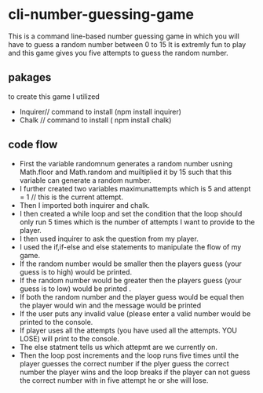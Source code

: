 # cli-number-guessing-game
This is a command line-based number guessing game in which you will have to guess a random number between 0 to 15
It is extremly fun to play and this game gives you five attempts to guess the random number.

## pakages 
to create this game I utilized
- Inquirer// command to install (npm install inquirer)
- Chalk  // command to install ( npm install chalk)

## code flow 

- First the variable randomnum generates a random number usning Math.floor and Math.random and muiltiplied it by 15 such that this variable can generate a random number.
- I further created two variables maximunattempts which is 5 and attenpt = 1 // this is the current attempt.
- Then I imported both inquirer and chalk.
- I then created a while loop and set the condition that the loop should only run 5 times which is the number of attempts I 
  want to provide to the player.
- I then used inquirer to ask the question from my player.
- I used the if,if-else and else statements to manipulate the flow of my game.
- If the random number would be smaller then the players guess (your guess is to high) would be printed.
- If the random number would be greater then the players guess (your guess is to low) would be printed .
- If both the random number and the player guess would be equal then the player would win and the message would be printed
- If the user puts any invalid value (please enter a valid number would be printed to the console.
- If player uses all the attempts (you have used all the attempts. YOU LOSE) will print to the console.
- The else statment tells us which attepmt are we currently on.
- Then the loop post increments and the loop runs five times until the player guesses the correct number if the plyer guess the correct number the player wins and the loop breaks if the player can not guess the correct number with in five attempt he or she will lose.
